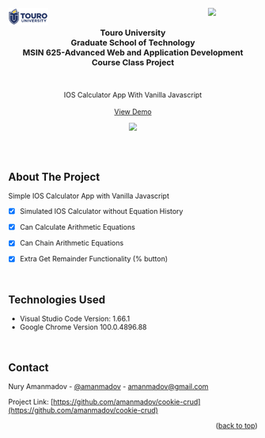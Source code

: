 <img src="images/touro-university-logo-blue.png" width=80 alt="Logo" align="left"><img align="right" src="https://img.shields.io/badge/License-MIT-yellow.svg" width=100>

<!-- PROJECT LOGO -->
<br/>
<div align="center">
    <h3 align="center">Touro University<br>Graduate School of Technology<br>MSIN 625-Advanced Web and Application Development Course Class Project</h3>
</div>

<br/>

<p align="center">
IOS Calculator App With Vanilla Javascript
<br/> <br/>
<a href="https://amanmadov.github.io/ios-calculator/index.html">View Demo</a>
</p>

<p align="center"><img src="https://amanmadov.github.io/ios-calculator/images/screenshot.png"></p>

<br/><br/>

<!-- ABOUT THE PROJECT -->
## About The Project

Simple IOS Calculator App with Vanilla Javascript

- [x] Simulated IOS Calculator without Equation History
- [x] Can Calculate Arithmetic Equations
- [x] Can Chain Arithmetic Equations
- [x] Extra Get Remainder Functionality (% button)


<br/>

## Technologies Used
 - Visual Studio Code Version: 1.66.1
 - Google Chrome Version 100.0.4896.88

<br/>


<!-- CONTACT -->
## Contact

Nury Amanmadov - [@amanmadov](https://twitter.com/amanmadov) - amanmadov@gmail.com

Project Link: [https://github.com/amanmadov/cookie-crud](https://github.com/amanmadov/cookie-crud)

<p align="right">(<a href="#top">back to top</a>)</p>
